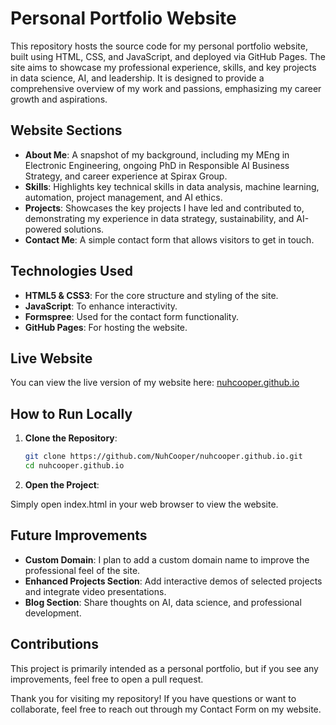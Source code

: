 # Personal Portfolio Website

This repository hosts the source code for my personal portfolio website, built using HTML, CSS, and JavaScript, and deployed via GitHub Pages. The site aims to showcase my professional experience, skills, and key projects in data science, AI, and leadership. It is designed to provide a comprehensive overview of my work and passions, emphasizing my career growth and aspirations.

## Website Sections

- **About Me**: A snapshot of my background, including my MEng in Electronic Engineering, ongoing PhD in Responsible AI Business Strategy, and career experience at Spirax Group.
- **Skills**: Highlights key technical skills in data analysis, machine learning, automation, project management, and AI ethics.
- **Projects**: Showcases the key projects I have led and contributed to, demonstrating my experience in data strategy, sustainability, and AI-powered solutions.
- **Contact Me**: A simple contact form that allows visitors to get in touch.

## Technologies Used

- **HTML5 & CSS3**: For the core structure and styling of the site.
- **JavaScript**: To enhance interactivity.
- **Formspree**: Used for the contact form functionality.
- **GitHub Pages**: For hosting the website.

## Live Website

You can view the live version of my website here: [nuhcooper.github.io](https://nuhcooper.github.io/)

## How to Run Locally

1. **Clone the Repository**:

   ```bash
   git clone https://github.com/NuhCooper/nuhcooper.github.io.git
   cd nuhcooper.github.io

2. **Open the Project**:

Simply open index.html in your web browser to view the website.

## Future Improvements

- **Custom Domain**: I plan to add a custom domain name to improve the professional feel of the site.
- **Enhanced Projects Section**: Add interactive demos of selected projects and integrate video presentations.
- **Blog Section**: Share thoughts on AI, data science, and professional development.

## Contributions
This project is primarily intended as a personal portfolio, but if you see any improvements, feel free to open a pull request.

Thank you for visiting my repository! If you have questions or want to collaborate, feel free to reach out through my Contact Form on my website.

